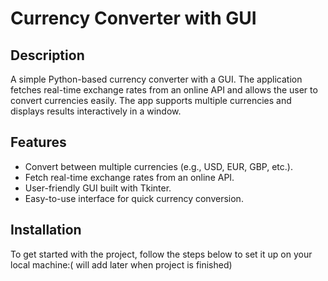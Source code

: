 
# Currency Converter with GUI

## Description

A simple Python-based currency converter with a GUI. The application fetches real-time exchange rates from an online API and allows the user to convert currencies easily. The app supports multiple currencies and displays results interactively in a window.

## Features

- Convert between multiple currencies (e.g., USD, EUR, GBP, etc.).
- Fetch real-time exchange rates from an online API.
- User-friendly GUI built with Tkinter.
- Easy-to-use interface for quick currency conversion.

## Installation

To get started with the project, follow the steps below to set it up on your local machine:( will add later when project is finished)
